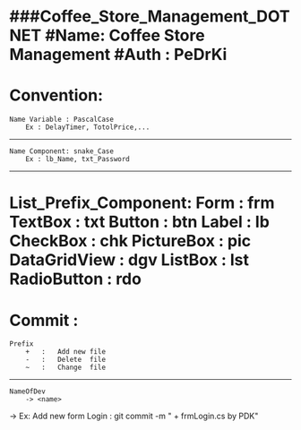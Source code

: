###Coffee_Store_Management_DOTNET
	#Name: Coffee Store Management
	#Auth : PeDrKi
====================================================================================================
Convention:
====================================================================================================
	Name Variable : PascalCase
		Ex : DelayTimer, TotolPrice,...
----------------------------------------------------------------------------------------------------
	Name Component: snake_Case
		Ex : lb_Name, txt_Password
----------------------------------------------------------------------------------------------------
List_Prefix_Component:
	Form		:	frm
	TextBox		:	txt
	Button		:	btn
	Label		:	lb
	CheckBox	:	chk
	PictureBox	:	pic
	DataGridView	:	dgv
	ListBox		:	lst
	RadioButton	:	rdo
====================================================================================================
Commit : 
====================================================================================================
	Prefix
		+	:	Add new file
		-	:	Delete  file
		~	:	Change  file
----------------------------------------------------------------------------------------------------
	NameOfDev
		-> <name>
-> Ex: Add new form Login : git commit -m " + frmLogin.cs by PDK"